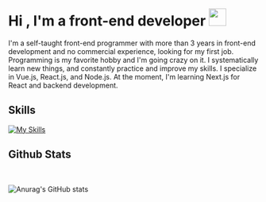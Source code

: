 
<h1><b>Hi , I'm a front-end developer </b><img src="https://media.giphy.com/media/hvRJCLFzcasrR4ia7z/giphy.gif" width="35"></h1>

I'm a self-taught front-end programmer with more than 3 years in front-end development and no commercial experience, looking for my first job. Programming is my favorite hobby and I'm going crazy on it. I systematically learn new things, and constantly practice and improve my skills. I specialize in Vue.js, React.js, and Node.js. At the moment, I'm learning Next.js for React and backend development.

<!-- <img src="https://media2.giphy.com/media/QssGEmpkyEOhBCb7e1/giphy.gif?cid=ecf05e47a0n3gi1bfqntqmob8g9aid1oyj2wr3ds3mg700bl&rid=giphy.gif" width ="25"> -->
## <b>Skills</b>

[![My Skills](https://skillicons.dev/icons?i=html,css,js,typescript,vue,nuxt,react,redux,jquery,nodejs,express,sass,figma,photoshop,vite,java,gulp,git,github,vscode)](https://skillicons.dev)

<!-- <img src="https://media.giphy.com/media/iY8CRBdQXODJSCERIr/giphy.gif" width="35"> -->

## <b> Github Stats </b>
<br>
  
![Anurag's GitHub stats](https://github-readme-stats.vercel.app/api?username=oguman&show_icons=true&theme=dracula)

</a>
</div>
